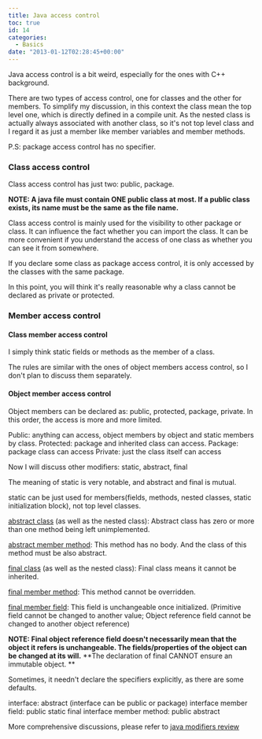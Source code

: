 ```yaml
---
title: Java access control
toc: true
id: 14
categories:
  - Basics
date: "2013-01-12T02:28:45+00:00"
---
```


Java access control is a bit weird, especially for the ones with C++ background.

There are two types of access control, one for classes and the other for members.
To simplify my discussion, in this context the class mean the top level one, which is directly defined in a compile unit.
As the nested class is actually always associated with another class, so it's not top level class and I regard it as just a member like member variables and member methods.

P.S: package access control has no specifier.

### Class access control

Class access control has just two: public, package.

**NOTE: A java file must contain ONE public class at most. If a public class exists, its name must be the same as the file name.**

Class access control is mainly used for the visibility to other package or class. It can influence the fact whether you can import the class. It can be more convenient if you understand the access of one class as whether you can see it from somewhere.

If you declare some class as package access control, it is only accessed by the classes with the same package.

In this point, you will think it's really reasonable why a class cannot be declared as private or protected.

### Member access control

#### Class member access control

I simply think static fields or methods as the member of a class.

The rules are similar with the ones of object members access control, so I don't plan to discuss them separately.

#### Object member access control

Object members can be declared as: public, protected, package, private.
In this order, the access is more and more limited.

Public: anything can access, object members by object and static members by class.
Protected: package and inherited class can access.
Package: package class can access
Private: just the class itself can access

Now I will discuss other modifiers: static, abstract, final

The meaning of static is very notable, and abstract and final is mutual.

static can be just used for members(fields, methods, nested classes, static initialization block), not top level classes.

<span style="text-decoration: underline;">abstract class</span> (as well as the nested class):
Abstract class has zero or more than one method being left unimplemented.

<span style="text-decoration: underline;">abstract member method</span>:
This method has no body. And the class of this method must be also abstract.

<span style="text-decoration: underline;">final class</span> (as well as the nested class):
Final class means it cannot be inherited.

<span style="text-decoration: underline;">final member method</span>:
This method cannot be overridden.

<span style="text-decoration: underline;">final member field</span>:
This field is unchangeable once initialized.
(Primitive field cannot be changed to another value; Object reference field cannot be changed to another object reference)

**NOTE: Final object reference field doesn't necessarily mean that the object it refers is unchangeable. The fields/properties of the object can be changed at its will.**
**The declaration of final CANNOT ensure an immutable object. **

Sometimes, it needn't declare the specifiers explicitly, as there are some defaults.

interface: abstract (interface can be public or package)
interface member field: public static final
interface member method: public abstract

More comprehensive discussions, please refer to [java modifiers review](http://richdyang.com/java-modifiers-review)
